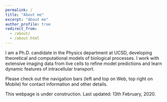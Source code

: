 ```yaml
---
permalink: /
title: "About me"
excerpt: "About me"
author_profile: true
redirect_from: 
  - /about/
  - /about.html
---
```


I am a Ph.D. candidate in the Physics department at UCSD, developing theoretical and computational models of biological processes. I work with extensive imaging data from live cells to refine model predictions and learn dynamic features of intracellular transport. 

Please check out the navigation bars (left and top on Web, top right on Mobile) for contact information and other details. 

This webpage is under construction. Last updated: 13th February, 2020.
